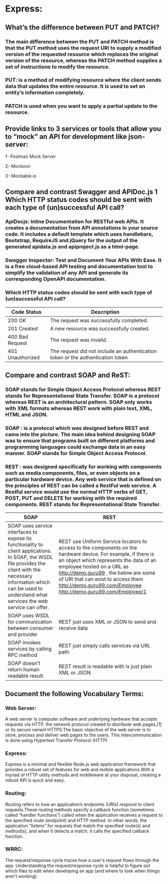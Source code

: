 # Express:

## What’s the difference between PUT and PATCH?
### The main difference between the PUT and PATCH method is that the PUT method uses the request URI to supply a modified version of the requested resource which replaces the original version of the resource, whereas the PATCH method supplies a set of instructions to modify the resource.
### PUT: is a method of modifying resource where the client sends data that updates the entire resource. It is used to set an entity’s information completely. 
### PATCH is used when you want to apply a partial update to the resource.


## Provide links to 3 services or tools that allow you to “mock” an API for development like json-server:

 1- Postman Mock Server
 
 2- Mockoon
 
 3- Mockable.io
 
 ## Compare and contrast Swagger and APIDoc.js 1 Which HTTP status codes should be sent with each type of (un)successful API call?
 ### ApiDocjs: Inline Documentation for RESTful web APIs. It creates a documentation from API annotations in your source code. It includes a default template which uses handlebars, Bootstrap, RequireJS and jQuery for the output of the generated apidata.js and apiproject.js as a html-page.
 ### Swagger Inspector: Test and Document Your APIs With Ease. It is a free cloud-based API testing and documentation tool to simplify the validation of any API and generate its corresponding OpenAPI documentation.
 
 ### Which HTTP status codes should be sent with each type of (un)successful API call?

| Code	Status         |	Description                                                                     |
|---------------------|---------------------------------------------------------------------------------|
| 200	OK	             | The request was successfully completed.                                         |
| 201	Created	        | A new resource was successfully created.                                        |
| 400	Bad Request     | The request was invalid.                                                        |
| 401	Unauthorized    |	The request did not include an authentication token or the authentication token |


## Compare and contrast SOAP and ReST:
### SOAP stands for Simple Object Access Protocol whereas REST stands for Representational State Transfer. SOAP is a protocol whereas REST is an architectural pattern. SOAP only works with XML formats whereas REST work with plain text, XML, HTML and JSON.

### SOAP : is a protocol which was designed before REST and came into the picture. The main idea behind designing SOAP was to ensure that programs built on different platforms and programming languages could exchange data in an easy manner. SOAP stands for Simple Object Access Protocol.

### REST : was designed specifically for working with components such as media components, files, or even objects on a particular hardware device. Any web service that is defined on the principles of REST can be called a RestFul web service. A Restful service would use the normal HTTP verbs of GET, POST, PUT and DELETE for working with the required components. REST stands for Representational State Transfer.

   SOAP                                                 |                       REST                  | 
  |-----------------------------------------------------|---------------------------------------------|
  |   SOAP uses service interfaces to expose its functionality to client applications. In SOAP, the WSDL file provides the client with the necessary information which can be used to understand what services the web service can offer.|REST use Uniform Service locators to access to the components on the hardware device. For example, if there is an object which represents the data of an employee hosted on a URL as http://demo.guru99 , the below are some of URI that can exist to access them http://demo.guru99.com/Employee   http://demo.guru99.com/Employee/1|
  |SOAP uses WSDL for communication between consumer and provider| REST just uses XML or JSON to send and receive data|
  | SOAP invokes services by calling RPC method | REST just simply calls services via URL path |
  | SOAP doesn't return human readable result.  |  REST result is readable with is just plain XML or JSON |
  
  
  ## Document the following Vocabulary Terms:
  ### Web Server: 
  A web server is computer software and underlying hardware that accepts requests via HTTP, the network protocol created to distribute web pages,[1] or its secure variant HTTPS.The basic objective of the web server is to store, process and deliver web pages to the users. This intercommunication is done using Hypertext Transfer Protocol (HTTP)
  
  ### Express:
  Express is a minimal and flexible Node.js web application framework that provides a robust set of features for web and mobile applications.With a myriad of HTTP utility methods and middleware at your disposal, creating a robust API is quick and easy.
  
  ### Routing:
  Routing refers to how an application’s endpoints (URIs) respond to client requests.These routing methods specify a callback function (sometimes called “handler functions”) called when the application receives a request to the specified route (endpoint) and HTTP method. In other words, the application “listens” for requests that match the specified route(s) and method(s), and when it detects a match, it calls the specified callback function.
  
  ### WRRC:
  The request/response cycle traces how a user's request flows through the app. Understanding the request/response cycle is helpful to figure out which files to edit when developing an app (and where to look when things aren't working).

  
  

